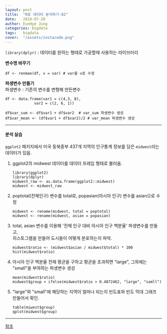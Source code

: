 ```yaml
---
layout: post
title:  "R로 데이터 분석하기-02"
date:   2018-07-20
author: EunHye Jung
categories: bigdata
tags:	bigdata
cover:  "/assets/instacode.png"
---  
```

  
  
`library(dplyr)` : 데이터를 원하는 형태로 가공할때 사용하는 라이브러리  
  
<b> 변수명 바꾸기 </b>  
   
`df <- renmae(df, v = var) # var을 v로 수정 `   
   
<b> 파생변수 만들기 </b>  
파생변수 : 기존의 변수를 변형해 만든변수  
  
  ```
df <- data.frame(var1 = c(4,3, 8),
               var2 = c(2, 6, 1))

df$var_sum <- df$var1 + df$var2  # var_sum 파생변수 생성
df$var_mean <- (df$var1 + df$var2)/2 # var_mean 파생변수 생성
  ```    
     
     
 - - -    
   
#### 분석 실습  
`ggplot2` 패키지에서 미국 동북중부 437개 지역의 인구통계 정보를 담은 `midwest`라는 데이터가 있음.   
   
1) ggplot2의 midwest 데이터를 데이터 프레임 형태로 불러옴.   
   
   ```  
   library(ggplot2)
   library(dplyr)
   midwest_raw <- as.data.frame(ggplot2::midwest)
   midwest <- midwest_raw
   ```
     
2) poptotal(전체인구) 변수를 total로, popasian(아시아 인구) 변수를 asian으로 수정  
   
   ```    
   midwest <- rename(midwest, total = poptotal)
   midwest <- rename(midwest, asian = popasian)
   ```     
      
3) total, asian 변수를 이용해 '전체 인구 대비 아시아 인구 백분율' 파생변수를 만들고,  
   히스토그램을 만들어 도시들이 어떻게 분포하는지 파악.    
       
   ```     
   midwest$ratio <- (midwest$asian / midwest$total) * 100
   hist(midwest$ratio)
   ```    
      
4) 아시아 인구 백분율 전체 평균을 구하고 평균을 초과하면 "large", 그외에는 "small"을 부여하는 파생변수 생성  
   
   ```
   mean(midwest$ratio)
   midwest$group < ifelse(midwest$ratio > 0.4872462, "large", "samll")
   ```
     
5) "large"와 "small"에 해당하는 지역이 얼마나 되는지 빈도표와 빈도 막대 그래프 만들어서 확인.   
  
	```    
    table(miwest$group)
    qplot(midwest$group)
    ```  
    

- - -    
   
   
[참조](https://book.naver.com/bookdb/book_detail.nhn?bid=12256508)        	
   
   
